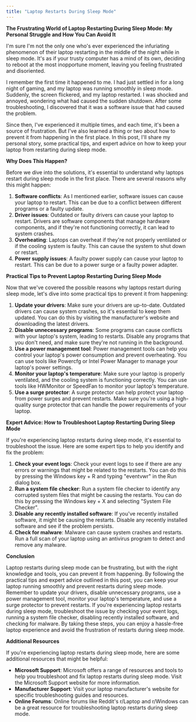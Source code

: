 ```yaml
---
title: "Laptop Restarts During Sleep Mode"
---
```


**The Frustrating World of Laptop Restarting During Sleep Mode: My Personal Struggle and How You Can Avoid It**

I'm sure I'm not the only one who's ever experienced the infuriating phenomenon of their laptop restarting in the middle of the night while in sleep mode. It's as if your trusty computer has a mind of its own, deciding to reboot at the most inopportune moment, leaving you feeling frustrated and disoriented.

I remember the first time it happened to me. I had just settled in for a long night of gaming, and my laptop was running smoothly in sleep mode. Suddenly, the screen flickered, and my laptop restarted. I was shocked and annoyed, wondering what had caused the sudden shutdown. After some troubleshooting, I discovered that it was a software issue that had caused the problem.

Since then, I've experienced it multiple times, and each time, it's been a source of frustration. But I've also learned a thing or two about how to prevent it from happening in the first place. In this post, I'll share my personal story, some practical tips, and expert advice on how to keep your laptop from restarting during sleep mode.

**Why Does This Happen?**

Before we dive into the solutions, it's essential to understand why laptops restart during sleep mode in the first place. There are several reasons why this might happen:

1. **Software conflicts**: As I mentioned earlier, software issues can cause your laptop to restart. This can be due to a conflict between different programs or a faulty update.
2. **Driver issues**: Outdated or faulty drivers can cause your laptop to restart. Drivers are software components that manage hardware components, and if they're not functioning correctly, it can lead to system crashes.
3. **Overheating**: Laptops can overheat if they're not properly ventilated or if the cooling system is faulty. This can cause the system to shut down or restart.
4. **Power supply issues**: A faulty power supply can cause your laptop to restart. This can be due to a power surge or a faulty power adapter.

**Practical Tips to Prevent Laptop Restarting During Sleep Mode**

Now that we've covered the possible reasons why laptops restart during sleep mode, let's dive into some practical tips to prevent it from happening:

1. **Update your drivers**: Make sure your drivers are up-to-date. Outdated drivers can cause system crashes, so it's essential to keep them updated. You can do this by visiting the manufacturer's website and downloading the latest drivers.
2. **Disable unnecessary programs**: Some programs can cause conflicts with your laptop's system, leading to restarts. Disable any programs that you don't need, and make sure they're not running in the background.
3. **Use a power management tool**: Power management tools can help you control your laptop's power consumption and prevent overheating. You can use tools like Powercfg or Intel Power Manager to manage your laptop's power settings.
4. **Monitor your laptop's temperature**: Make sure your laptop is properly ventilated, and the cooling system is functioning correctly. You can use tools like HWMonitor or SpeedFan to monitor your laptop's temperature.
5. **Use a surge protector**: A surge protector can help protect your laptop from power surges and prevent restarts. Make sure you're using a high-quality surge protector that can handle the power requirements of your laptop.

**Expert Advice: How to Troubleshoot Laptop Restarting During Sleep Mode**

If you're experiencing laptop restarts during sleep mode, it's essential to troubleshoot the issue. Here are some expert tips to help you identify and fix the problem:

1. **Check your event logs**: Check your event logs to see if there are any errors or warnings that might be related to the restarts. You can do this by pressing the Windows key + R and typing "eventvwr" in the Run dialog box.
2. **Run a system file checker**: Run a system file checker to identify any corrupted system files that might be causing the restarts. You can do this by pressing the Windows key + X and selecting "System File Checker".
3. **Disable any recently installed software**: If you've recently installed software, it might be causing the restarts. Disable any recently installed software and see if the problem persists.
4. **Check for malware**: Malware can cause system crashes and restarts. Run a full scan of your laptop using an antivirus program to detect and remove any malware.

**Conclusion**

Laptop restarts during sleep mode can be frustrating, but with the right knowledge and tools, you can prevent it from happening. By following the practical tips and expert advice outlined in this post, you can keep your laptop running smoothly and prevent restarts during sleep mode. Remember to update your drivers, disable unnecessary programs, use a power management tool, monitor your laptop's temperature, and use a surge protector to prevent restarts. If you're experiencing laptop restarts during sleep mode, troubleshoot the issue by checking your event logs, running a system file checker, disabling recently installed software, and checking for malware. By taking these steps, you can enjoy a hassle-free laptop experience and avoid the frustration of restarts during sleep mode.

**Additional Resources**

If you're experiencing laptop restarts during sleep mode, here are some additional resources that might be helpful:

* **Microsoft Support**: Microsoft offers a range of resources and tools to help you troubleshoot and fix laptop restarts during sleep mode. Visit the Microsoft Support website for more information.
* **Manufacturer Support**: Visit your laptop manufacturer's website for specific troubleshooting guides and resources.
* **Online Forums**: Online forums like Reddit's r/Laptop and r/Windows can be a great resource for troubleshooting laptop restarts during sleep mode.